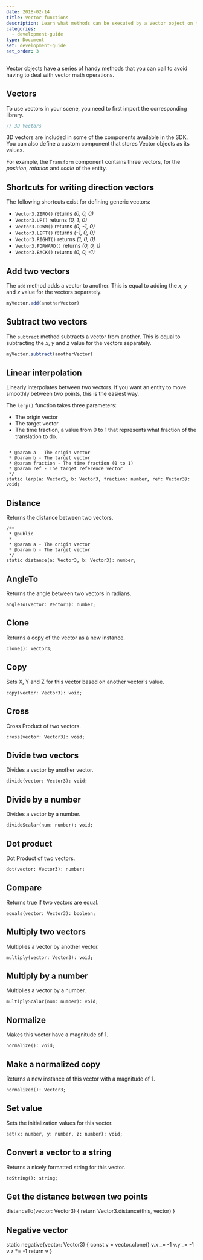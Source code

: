 ```yaml
---
date: 2018-02-14
title: Vector functions
description: Learn what methods can be executed by a Vector object on the SDK.
categories:
  - development-guide
type: Document
set: development-guide
set_order: 3
---
```


Vector objects have a series of handy methods that you can call to avoid having to deal with vector math operations.

## Vectors

To use vectors in your scene, you need to first import the corresponding library.

```ts
// 3D Vectors
```

3D vectors are included in some of the components available in the SDK. You can also define a custom component that stores Vector objects as its values.

For example, the `Transform` component contains three vectors, for the _position_, _rotation_ and _scale_ of the entity.

## Shortcuts for writing direction vectors

The following shortcuts exist for defining generic vectors:

- `Vector3.ZERO()` returns _(0, 0, 0)_
- `Vector3.UP()` returns _(0, 1, 0)_
- `Vector3.DOWN()` returns _(0, -1, 0)_
- `Vector3.LEFT()` returns _(-1, 0, 0)_
- `Vector3.RIGHT()` returns _(1, 0, 0)_
- `Vector3.FORWARD()` returns _(0, 0, 1)_
- `Vector3.BACK()` returns _(0, 0, -1)_

## Add two vectors

The `add` method adds a vector to another. This is equal to adding the _x_, _y_ and _z_ value for the vectors separately.

```ts
myVector.add(anotherVector)
```

## Subtract two vectors

The `subtract` method subtracts a vector from another. This is equal to subtracting the _x_, _y_ and _z_ value for the vectors separately.

```ts
myVector.subtract(anotherVector)
```

## Linear interpolation

Linearly interpolates between two vectors. If you want an entity to move smoothly between two points, this is the easiest way.

The `lerp()` function takes three parameters:

- The origin vector
- The target vector
- The time fraction, a value from 0 to 1 that represents what fraction of the translation to do.

```ts
```

     * @param a - The origin vector
     * @param b - The target vector
     * @param fraction - The time fraction (0 to 1)
     * @param ref - The target reference vector
     */
    static lerp(a: Vector3, b: Vector3, fraction: number, ref: Vector3): void;

## Distance

Returns the distance between two vectors.

    /**
     * @public
     *
     * @param a - The origin vector
     * @param b - The target vector
     */
    static distance(a: Vector3, b: Vector3): number;

## AngleTo

Returns the angle between two vectors in radians.

    angleTo(vector: Vector3): number;

## Clone

Returns a copy of the vector as a new instance.

    clone(): Vector3;

## Copy

Sets X, Y and Z for this vector based on another vector's value.

    copy(vector: Vector3): void;

## Cross

Cross Product of two vectors.

    cross(vector: Vector3): void;

## Divide two vectors

Divides a vector by another vector.

    divide(vector: Vector3): void;

## Divide by a number

Divides a vector by a number.

    divideScalar(num: number): void;

## Dot product

Dot Product of two vectors.

    dot(vector: Vector3): number;

## Compare

Returns true if two vectors are equal.

    equals(vector: Vector3): boolean;

## Multiply two vectors

Multiplies a vector by another vector.

    multiply(vector: Vector3): void;

## Multiply by a number

Multiplies a vector by a number.

    multiplyScalar(num: number): void;

## Normalize

Makes this vector have a magnitude of 1.

    normalize(): void;

## Make a normalized copy

Returns a new instance of this vector with a magnitude of 1.

    normalized(): Vector3;

## Set value

Sets the initialization values for this vector.

    set(x: number, y: number, z: number): void;

## Convert a vector to a string

Returns a nicely formatted string for this vector.

    toString(): string;

## Get the distance between two points

distanceTo(vector: Vector3) {
return Vector3.distance(this, vector)
}

## Negative vector

static negative(vector: Vector3) {
const v = vector.clone()
v.x _= -1
v.y _= -1
v.z \*= -1
return v
}
